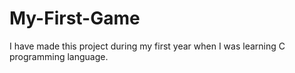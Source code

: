 # My-First-Game
I have made this project during my first year when I was learning C programming language.
